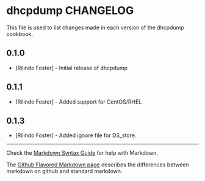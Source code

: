 dhcpdump CHANGELOG
==================

This file is used to list changes made in each version of the dhcpdump cookbook.

0.1.0
-----
- [Rilindo Foster] - Initial release of dhcpdump

0.1.1
-----
- [Rilindo Foster] - Added support for CentOS/RHEL

0.1.3
-----
- [Rilindo Foster] - Added ignore file for DS_store.

- - -
Check the [Markdown Syntax Guide](http://daringfireball.net/projects/markdown/syntax) for help with Markdown.

The [Github Flavored Markdown page](http://github.github.com/github-flavored-markdown/) describes the differences between markdown on github and standard markdown.
